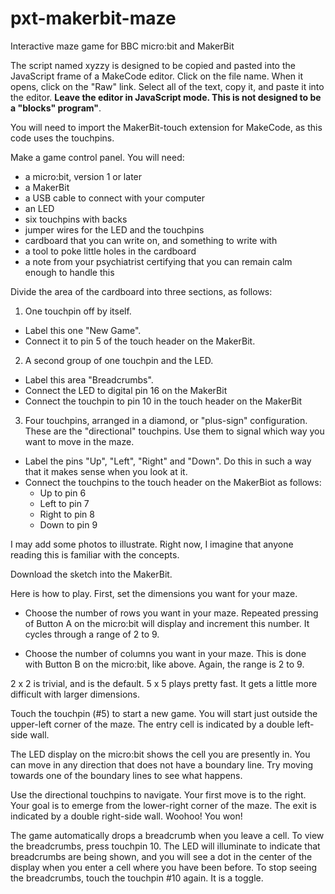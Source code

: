 # pxt-makerbit-maze
Interactive maze game for BBC micro:bit and MakerBit

The script named xyzzy is designed to be copied and pasted into the JavaScript frame of a MakeCode editor.  Click on the file name. When it opens, click on the "Raw" link. Select all of the text, copy it, and paste it into the editor.  **Leave the editor in JavaScript mode. This is not designed to be a "blocks" program"**.

You will need to import the MakerBit-touch extension for MakeCode, as this code uses the touchpins.

Make a game control panel. You will need:

* a micro:bit, version 1 or later
* a MakerBit
* a USB cable to connect with your computer
* an LED 
* six touchpins with backs
* jumper wires for the LED and the touchpins
* cardboard that you can write on, and something to write with
* a tool to poke little holes in the cardboard
* a note from your psychiatrist certifying that you can remain calm enough to handle this

Divide the area of the cardboard into three sections, as follows:
1. One touchpin off by itself.
  * Label this one "New Game".
  * Connect it to pin 5 of the touch header on the MakerBit.
2. A second group of one touchpin and the LED. 
  * Label this area "Breadcrumbs". 
  * Connect the LED to digital pin 16 on the MakerBit
  * Connect the touchpin to pin 10 in the touch header on the MakerBit
3. Four touchpins, arranged in a diamond, or "plus-sign" configuration. These are the "directional" touchpins. Use them to signal which way you want to move in the maze.
  * Label the pins "Up", "Left", "Right" and "Down". Do this in such a way that it makes sense when you look at it.
  * Connect the touchpins to the touch header on the MakerBiot as follows:
    * Up to pin 6
    * Left to pin 7
    * Right to pin 8
    * Down to pin 9

I may add some photos to illustrate. Right now, I imagine that anyone reading this is familiar with the concepts.

Download the sketch into the MakerBit.

Here is how to play. First, set the dimensions you want for your maze.

* Choose the number of rows you want in your maze. Repeated pressing of Button A on the micro:bit will display and increment this number. It cycles through a range of 2 to 9.

* Choose the number of columns you want in your maze. This is done with Button B on the micro:bit, like above. Again, the range is 2 to 9.

2 x 2 is trivial, and is the default. 5 x 5 plays pretty fast. It gets a little more difficult with larger dimensions.

Touch the touchpin (#5) to start a new game. You will start just outside the upper-left corner of the maze. The entry cell is indicated by a double left-side wall.

The LED display on the micro:bit shows the cell you are presently in. You can move in any direction that does not have a boundary line. Try moving towards one of the boundary lines to see what happens.

Use the directional touchpins to navigate. Your first move is to the right. Your goal is to emerge from the lower-right corner of the maze. The exit is indicated by a double right-side wall. Woohoo! You won!

The game automatically drops a breadcrumb when you leave a cell. To view the breadcrumbs, press touchpin 10. The LED will illuminate to indicate that breadcrumbs are being shown, and you will see a dot in the center of the display when you enter a cell where you have been before. To stop seeing the breadcrumbs, touch the touchpin #10 again. It is a toggle.




